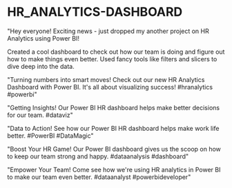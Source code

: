 # HR_ANALYTICS-DASHBOARD
"Hey everyone! Exciting news - just dropped my another project on HR Analytics using Power BI!

Created a cool dashboard to check out how our team is doing and figure out how to make things even better. Used fancy tools like filters and slicers to dive deep into the data.

"Turning numbers into smart moves! Check out our new HR Analytics Dashboard with Power BI. It's all about visualizing success! #hranalytics #powerbi"

"Getting Insights! Our Power BI HR dashboard helps make better decisions for our team. #dataviz"

"Data to Action! See how our Power BI HR dashboard helps make work life better. #PowerBI #DataMagic"

"Boost Your HR Game! Our Power BI dashboard gives us the scoop on how to keep our team strong and happy. #dataanalysis #dashboard"

"Empower Your Team! Come see how we're using HR analytics in Power BI to make our team even better. #dataanalyst #powerbideveloper"
